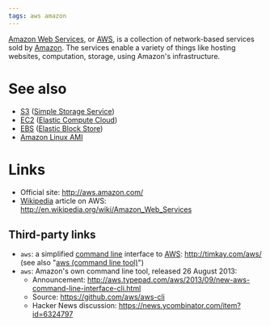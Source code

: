 ```yaml
---
tags: aws amazon
---
```


[Amazon Web Services](/wiki/Amazon_Web_Services), or [AWS](/wiki/AWS), is a collection of network-based services sold by [Amazon](/wiki/Amazon). The services enable a variety of things like hosting websites, computation, storage, using Amazon's infrastructure.

# See also

-   [S3](/wiki/S3) ([Simple Storage Service](/wiki/Simple_Storage_Service))
-   [EC2](/wiki/EC2) ([Elastic Compute Cloud](/wiki/Elastic_Compute_Cloud))
-   [EBS](/wiki/EBS) ([Elastic Block Store](/wiki/Elastic_Block_Store))
-   [Amazon Linux AMI](/wiki/Amazon_Linux_AMI)

# Links

-   Official site: <http://aws.amazon.com/>
-   [Wikipedia](/wiki/Wikipedia) article on AWS: <http://en.wikipedia.org/wiki/Amazon_Web_Services>

## Third-party links

-   `aws`: a simplified [command line](/wiki/command_line) interface to [AWS](/wiki/AWS): <http://timkay.com/aws/> (see also "[aws (command line tool)](/wiki/aws_%28command_line_tool%29)")
-   `aws`: Amazon's own command line tool, released 26 August 2013:
    -   Announcement: <http://aws.typepad.com/aws/2013/09/new-aws-command-line-interface-cli.html>
    -   Source: <https://github.com/aws/aws-cli>
    -   Hacker News discussion: <https://news.ycombinator.com/item?id=6324797>

